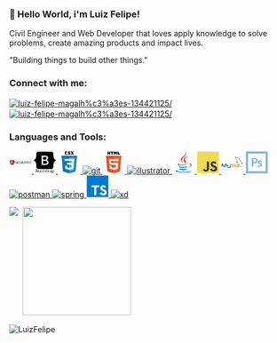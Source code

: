 <h3>👋 Hello World, i'm Luiz Felipe!</h3>

Civil Engineer and Web Developer that loves apply knowledge to solve problems, create amazing products and impact lives.
<p> 
"Building things to build other things."
</p>




<h3 align="left">Connect with me:</h3>
<p align="left">
<a target="_blank" href="https://linkedin.com/in/luiz-felipe-magalh%c3%a3es-134421125/" target="blank"><img align="center" src="https://i.imgur.com/JXSPDzk.gif" alt="luiz-felipe-magalh%c3%a3es-134421125/" height="40" width="40"></a>
   <span>&nbsp;</span>
<a target="_blank" href="https://www.instagram.com/felipe_mag/?hl=pt-br" target="blank"><img align="center" src="https://i.imgur.com/mxQhjrW.gif" alt="luiz-felipe-magalh%c3%a3es-134421125/" height="40" width="40"></a>
</p>

<h3 align="left">Languages and Tools:</h3>
<p align="left"> <a href="https://angular.io" target="_blank"> <img src="https://raw.githubusercontent.com/devicons/devicon/master/icons/angularjs/angularjs-original-wordmark.svg" alt="angularjs" width="40" height="40"/> </a> <a href="https://getbootstrap.com" target="_blank"> <img src="https://raw.githubusercontent.com/devicons/devicon/master/icons/bootstrap/bootstrap-plain-wordmark.svg" alt="bootstrap" width="40" height="40"/> </a> <a href="https://www.w3schools.com/css/" target="_blank"> <img src="https://raw.githubusercontent.com/devicons/devicon/master/icons/css3/css3-original-wordmark.svg" alt="css3" width="40" height="40"/> </a> <a href="https://git-scm.com/" target="_blank"> <img src="https://www.vectorlogo.zone/logos/git-scm/git-scm-icon.svg" alt="git" width="40" height="40"/> </a> <a href="https://www.w3.org/html/" target="_blank"> <img src="https://raw.githubusercontent.com/devicons/devicon/master/icons/html5/html5-original-wordmark.svg" alt="html5" width="40" height="40"/> </a> <a href="https://www.adobe.com/in/products/illustrator.html" target="_blank"> <img src="https://www.vectorlogo.zone/logos/adobe_illustrator/adobe_illustrator-icon.svg" alt="illustrator" width="40" height="40"/> </a> <a href="https://www.java.com" target="_blank"> <img src="https://raw.githubusercontent.com/devicons/devicon/master/icons/java/java-original.svg" alt="java" width="40" height="40"/> </a> <a href="https://developer.mozilla.org/en-US/docs/Web/JavaScript" target="_blank"> <img src="https://raw.githubusercontent.com/devicons/devicon/master/icons/javascript/javascript-original.svg" alt="javascript" width="40" height="40"/> </a> <a href="https://www.mysql.com/" target="_blank"> <img src="https://raw.githubusercontent.com/devicons/devicon/master/icons/mysql/mysql-original-wordmark.svg" alt="mysql" width="40" height="40"/> </a> <a href="https://www.photoshop.com/en" target="_blank"> <img src="https://raw.githubusercontent.com/devicons/devicon/master/icons/photoshop/photoshop-line.svg" alt="photoshop" width="40" height="40"/> </a> <a href="https://postman.com" target="_blank"> <img src="https://www.vectorlogo.zone/logos/getpostman/getpostman-icon.svg" alt="postman" width="40" height="40"/> </a> <a href="https://spring.io/" target="_blank"> <img src="https://www.vectorlogo.zone/logos/springio/springio-icon.svg" alt="spring" width="40" height="40"/> </a> <a href="https://www.typescriptlang.org/" target="_blank"> <img src="https://raw.githubusercontent.com/devicons/devicon/master/icons/typescript/typescript-original.svg" alt="typescript" width="40" height="40"/> </a> <a href="https://www.adobe.com/products/xd.html" target="_blank"> <img src="https://cdn.worldvectorlogo.com/logos/adobe-xd.svg" alt="xd" width="40" height="40"/> </a> </p>


  <p>
    <td align="center">
      <img align="left" src="https://github-readme-stats.vercel.app/api?username=Luiz-Felipe-Magalhaes&show_icons=true&theme=dark" />
    </p>
     <p>
    <td align="center">
        <span>&nbsp;</span>
        <img  src="https://i.imgur.com/dQOiyRD.gif" height="195" width="195" >
        <span>&nbsp;</span>
    <p>
   <p>
      <img align="left" src="https://github-readme-stats.vercel.app/api/top-langs?username=Luiz-Felipe-Magalhaes&show_icons=true&locale=en&layout=compact&theme=dark" alt="LuizFelipe" />
       </p>    
       

<!--
**Luiz-Felipe-Magalhaes/Luiz-Felipe-Magalhaes** is a ✨ _special_ ✨ repository because its `README.md` (this file) appears on your GitHub profile.

Here are some ideas to get you started:

**About Me**

- Age : 26y.o
- I love: Music, Hamburguer, IceTea, Films and Series
- I’m learning: Java and Javascript
- I’m playing: Counter-Strike, Valorant, FallGuys, League Of Legends and Phasmophobia

- 🔭 I’m currently working on ...
- 🌱 I’m currently learning ...
- 👯 I’m looking to collaborate on ...
- 🤔 I’m looking for help with ...
- 💬 Ask me about ...
- 📫 How to reach me: ...
- 😄 Pronouns: ...
- ⚡ Fun fact: ...
-->
